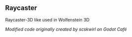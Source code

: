 ## Raycaster
Raycaster-3D like used in Wolfenstein 3D

*Modified code originally created by scskwirl on Godot Café*
